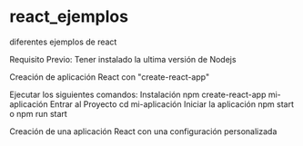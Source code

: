 # react_ejemplos
diferentes ejemplos de react

Requisito Previo:
    Tener instalado la ultima versión de Nodejs

Creación de aplicación React con "create-react-app"

Ejecutar los siguientes comandos: 
    Instalación
        npm create-react-app mi-aplicación
    Entrar al Proyecto
        cd mi-aplicación
    Iniciar la aplicación
        npm start o npm run start

Creación de una aplicación React con una configuración personalizada
